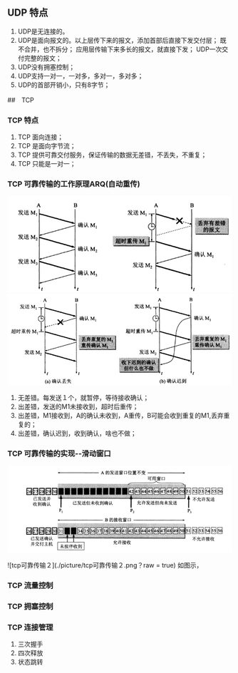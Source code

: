 ## UDP 特点
1. UDP是无连接的。
2. UDP是面向报文的。以上层传下来的报文，添加首部后直接下发交付层； 既不合并，也不拆分； 应用层传输下来多长的报文，就直接下发； UDP一次交付完整的报文； 
3. UDP没有拥塞控制； 
4. UDP支持一对一，一对多，多对一，多对多； 
5. UDP的首部开销小，只有8字节； 

##　TCP 
### TCP 特点
1. TCP 面向连接；
2. TCP 是面向字节流；　
3. TCP 提供可靠交付服务，保证传输的数据无差错，不丢失，不重复；　
4. TCP 只能是一对一；　

### TCP 可靠传输的工作原理ARQ(自动重传)
![tcp可靠传输１](./picture/tcp可靠传输１.png)
![tcp可靠传输２](./picture/tcp可靠传输２.png)
1. 无差错。每发送１个，就暂停，等待接收确认；　
2. 出差错，发送的M1未接收到，超时后重传；　
3. 出差错，M1接收到，A的确认未收到，A重传，B可能会收到重复的M1,丢弃重复的； 
4. 出差错，确认迟到，收到确认，啥也不做；

### TCP 可靠传输的实现--滑动窗口
<img src="./picture/tcp滑窗的实现.png"/>

![tcp可靠传输２](./picture/tcp可靠传输２.png？raw = true)
如图示，
### TCP 流量控制

### TCP 拥塞控制

### TCP 连接管理
1. 三次握手
2. 四次释放
3. 状态跳转




